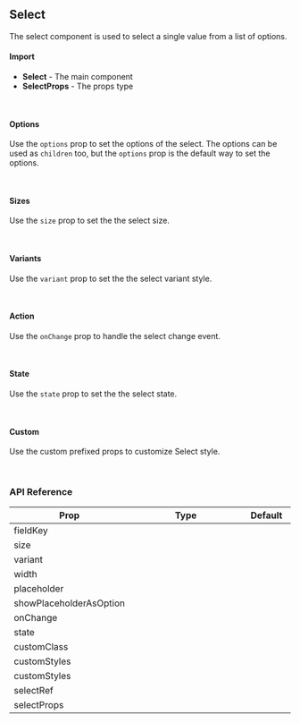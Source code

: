 ## Select

The select component is used to select a single value from a list of options.

<div>
<div><LeSourceButton url="https://github.com/hiimlex/leux/tree/main/src/components/Select"></LeSourceButton></div>
</div>

#### Import

<div>
<SelectImportPreview>
</SelectImportPreview>
</div>

- **Select** - The main component
- **SelectProps** - The props type

<br />

#### Options

Use the `options` prop to set the options of the select. The options can be used as `children` too, but the `options` prop is the default way to set the options.

<div>
<SelectOptionsPreview>
</SelectOptionsPreview>
</div>

<br />

#### Sizes

Use the `size` prop to set the the select size.

<div>
<SelectSizePreview>
</SelectSizePreview>
</div>

<br />

#### Variants

Use the `variant` prop to set the the select variant style.

<div>
<SelectVariantPreview>
</SelectVariantPreview>
</div>

<br />

#### Action

Use the `onChange` prop to handle the select change event.

<div>
<SelectActionPreview>
</SelectActionPreview>
</div>

<br />

#### State

Use the `state` prop to set the the select state.

<div>
<SelectStatePreview>
</SelectStatePreview>
</div>

<br />

#### Custom

Use the custom prefixed props to customize Select style.

<div>
<SelectCustomPreview>
</SelectCustomPreview>
</div>

<br />

### API Reference

<div>
<table>
<thead>
<tr>
<th width="10%">Prop</th>
<th width="70%">Type</th>
<th width="20%">Default</th>
</tr>
</thead>
<tbody>
<tr>
<td>fieldKey</td>
<td><LeHighlighter language="tsx" code="string" style="soft" copy="'off'"></LeHighlighter></td>
<td><LeHighlighter language="tsx" code="null" style="soft" copy="'off'"></LeHighlighter></td>
</tr>
<tr>
<td>size</td>
<td><LeHighlighter language="tsx" code="'small' | 'medium' | 'large'" style="soft" copy="'off'"></LeHighlighter></td>
<td><LeHighlighter language="tsx" code="null" style="soft" copy="'off'"></LeHighlighter></td>
</tr>
<tr>
<td>variant</td>
<td><LeHighlighter language="tsx" code="'outlined' | 'filled'" style="soft" copy="'off'"></LeHighlighter></td>
<td><LeHighlighter language="tsx" code="'filled'" style="soft" copy="'off'"></LeHighlighter></td>
</tr>
<tr>
<td>width</td>
<td><LeHighlighter language="tsx" code="React.CSSProperties['width']" style="soft" copy="'off'"></LeHighlighter></td>
<td><LeHighlighter language="tsx" code="'auto'" style="soft" copy="'off'"></LeHighlighter></td>
</tr>
<tr>
<td>placeholder</td>
<td><LeHighlighter language="tsx" code="string" style="soft" copy="'off'"></LeHighlighter></td>
<td><LeHighlighter language="tsx" code="null" style="soft" copy="'off'"></LeHighlighter></td>
</tr>
<tr>
<td>showPlaceholderAsOption</td>
<td><LeHighlighter language="tsx" code="boolean" style="soft" copy="'off'"></LeHighlighter></td>
<td><LeHighlighter language="tsx" code="true" style="soft" copy="'off'"></LeHighlighter></td>
</tr>
<tr>
<td>onChange</td>
<td><LeHighlighter code="(value: string, event?: React.ChangeEvent< HTMLInputElement > => void" language="tsx" style="soft" copy="'off'"></LeHighlighter></td>
<td><LeHighlighter language="tsx" code="null" style="soft" copy="'off'"></LeHighlighter></td>
</tr>
<tr>
<td>state</td>
<td><LeHighlighter code="{ disabled?: boolean; }" language="tsx" style="soft" copy="'off'"></LeHighlighter></td>
<td><LeHighlighter language="tsx" code="null" style="soft" copy="'off'"></LeHighlighter></td>
</tr>
<tr>
<td>customClass</td>
<td><LeHighlighter code="string" language="tsx" style="soft" copy="'off'"></LeHighlighter></td>
<td><LeHighlighter language="tsx" code="null" style="soft" copy="'off'"></LeHighlighter></td>
</tr>
<tr>
<td>customStyles</td>
<td><LeHighlighter code="React.CSSProperties" language="tsx" style="soft" copy="'off'"></LeHighlighter></td>
<td><LeHighlighter language="tsx" code="null" style="soft" copy="'off'"></LeHighlighter></td>
</tr>
<tr>
<td>customStyles</td>
<td><LeHighlighter code="React.CSSProperties" language="tsx" style="soft" copy="'off'"></LeHighlighter></td>
<td><LeHighlighter language="tsx" code="null" style="soft" copy="'off'"></LeHighlighter></td>
</tr>
<tr>
<td>selectRef</td>
<td><LeHighlighter code="React.Ref<HTMLSelectElement>" language="tsx" style="soft" copy="'off'"></LeHighlighter></td>
<td><LeHighlighter language="tsx" code="null" style="soft" copy="'off'"></LeHighlighter></td>
</tr>
<tr>
<td>selectProps</td>
<td><LeHighlighter code="React.HTMLProps<HTMLSelectElement>" language="tsx" style="soft" copy="'off'"></LeHighlighter></td>
<td><LeHighlighter language="tsx" code="null" style="soft" copy="'off'"></LeHighlighter></td>
</tr>
</tbody>
</table>
</div>

<br/>
